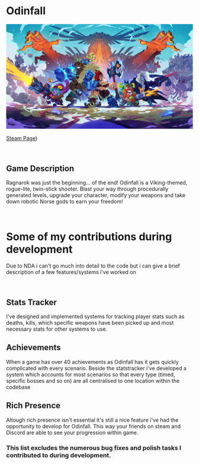 # Odinfall
<img src="Images/Odinfall.jpg" width="800" />

[Steam Page](https://store.steampowered.com/app/2154240/Odinfall))

<br/>

## Game Description
Ragnarok was just the beginning… of the end! Odinfall is a Viking-themed, rogue-lite, twin-stick shooter. Blast your way through procedurally generated levels, upgrade your character, modify your weapons and take down robotic Norse gods to earn your freedom!

<br/>

# Some of my contributions during development
Due to NDA i can't go much into detail to the code but i can give a brief description of a few features/systems i've worked on

<br/>

## Stats Tracker
I've designed and implemented systems for tracking player stats such as deaths, kills, which specific weapons have been picked up and most necessary stats for other systems to use. 

## Achievements
When a game has over 40 achievements as Odinfall has it gets quickly complicated with every scenario. Beside the statstracker i've developed a system which accounts for most scenarios so that every type (timed, specific bosses and so on) are all centralised to one location within the codebase

## Rich Presence
Altough rich presence isn't essential it's still a nice feature i've had the opportunity to develop for Odinfall. This way your friends on steam and Discord are able to see your progression within game.

### This list excludes the numerous bug fixes and polish tasks I contributed to during development.
